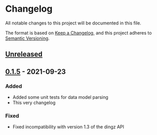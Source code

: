 # Changelog

All notable changes to this project will be documented in this file.

The format is based on [Keep a Changelog](https://keepachangelog.com/en/1.0.0/),
and this project adheres to [Semantic Versioning](https://semver.org/spec/v2.0.0.html).

## [Unreleased]

## [0.1.5] - 2021-09-23

### Added

- Added some unit tests for data model parsing
- This very changelog

### Fixed

- Fixed incompatibility with version 1.3 of the dingz API

[Unreleased]: https://github.com/siku2/hass-dingz/compare/v0.1.5...HEAD
[0.1.5]: https://github.com/siku2/hass-dingz/compare/v0.1.4...v0.1.5
[0.1.4]: https://github.com/siku2/hass-dingz/releases/tag/v0.1.4

